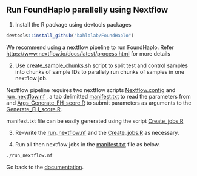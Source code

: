 ## Run FoundHaplo parallelly using Nextflow

1. Install the R package using devtools packages

```R
devtools::install_github("bahlolab/FoundHaplo")
```

We recommend using a nextflow pipeline to run FoundHaplo. Refer https://www.nextflow.io/docs/latest/process.html for more details

2. Use [create_sample_chunks.sh](https://github.com/bahlolab/FoundHaplo/blob/main/scripts/run_nextflow/create_sample_chunks.sh) script to split test and control samples into chunks of sample IDs to parallely run chunks of samples in one nextflow job.

Nextflow pipeline requires two nextflow scripts [Nextflow.config](https://github.com/bahlolab/FoundHaplo/blob/main/scripts/run_nextflow/nextflow.config) and [run_nextflow.nf](https://github.com/bahlolab/FoundHaplo/blob/main/scripts/run_nextflow/run_nextflow.nf) , a tab delimitted [manifest.txt](https://github.com/bahlolab/FoundHaplo/blob/main/scripts/run_nextflow/manifest.txt) to read the parameters from and [Args_Generate_FH_score.R](https://github.com/bahlolab/FoundHaplo/blob/main/scripts/run_nextflow/Args_Generate_FH_score.R) to submit parameters as arguments to the [Generate_FH_score.R](https://github.com/bahlolab/FoundHaplo/blob/main/R/Generate_FH_score.R). 

manifest.txt file can be easily generated using the script [Create_jobs.R](https://github.com/bahlolab/FoundHaplo/R/Create_jobs.R)

3. Re-write the [run_nextflow.nf](https://github.com/bahlolab/FoundHaplo/blob/main/scripts/run_nextflow/run_nextflow.nf) and the [Create_jobs.R](https://github.com/bahlolab/FoundHaplo/blob/main/scripts/run_nextflow/Create_jobs.R) as necessary.

4. Run all then nextflow jobs in the [manifest.txt](https://github.com/bahlolab/FoundHaplo/blob/main/scripts/run_nextflow/manifest.txt) file as below.
```bash
./run_nextflow.nf
```


Go back to the [documentation](https://github.com/bahlolab/FoundHaplo/blob/main/Documentation/Guide%20to%20run%20FoundHaplo.md).
